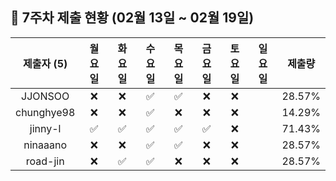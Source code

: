 ## :pushpin: 7주차 제출 현황 (02월 13일 ~ 02월 19일)

| 제출자 (5) | 월요일 | 화요일 | 수요일 | 목요일 | 금요일 | 토요일 | 일요일 | 제출량 |
|:---:|:---:|:---:|:---:|:---:|:---:|:---:|:---:|:---:|
| JJONSOO |:x:|:x:|:white_check_mark:|:white_check_mark:|:x:|:x:| | 28.57% |
| chunghye98 |:x:|:x:|:white_check_mark:|:x:|:x:|:x:| | 14.29% |
| jinny-l |:white_check_mark:|:white_check_mark:|:white_check_mark:|:white_check_mark:|:white_check_mark:|:x:| | 71.43% |
| ninaaano |:x:|:x:|:white_check_mark:|:white_check_mark:|:x:|:x:| | 28.57% |
| road-jin |:x:|:white_check_mark:|:white_check_mark:|:x:|:x:|:x:| | 28.57% |
